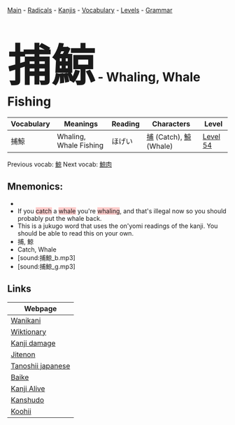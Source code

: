 <style> bigfont {font-size: 100px}</style>
[Main](../README.md) -
[Radicals](../radicals.md) -
[Kanjis](../kanjis.md) -
[Vocabulary](../vocabulary.md) -
[Levels](../levels.md) -
[Grammar](../grammar.md)
# <bigfont> 捕鯨</bigfont> - Whaling, Whale Fishing 

| Vocabulary | Meanings | Reading | Characters | Level |
| --- | --- | --- | --- | --- |
| 捕鯨 | Whaling, Whale Fishing | ほげい |  [捕](../kanjis/捕.md) (Catch), [鯨](../kanjis/鯨.md) (Whale) | [Level 54](../levels/wk_level54.md) |

Previous vocab: [鯨](鯨.md) Next vocab: [鯨肉](鯨肉.md) 

## Mnemonics:

* 
* If you <span style="background-color:#ffcccb"> catch</span> a <span style="background-color:#ffcccb"> whale</span> you're <span style="background-color:#ffcccb"> whaling</span>, and that's illegal now so you should probably put the whale back.
* This is a jukugo word that uses the on'yomi readings of the kanji. You should be able to read this on your own.
* 捕, 鯨
* Catch, Whale
* [sound:捕鯨_b.mp3]
* [sound:捕鯨_g.mp3]


## Links 

| Webpage |
| --- |
| [Wanikani          ](https://www.wanikani.com/kanji/捕鯨) |
| [Wiktionary        ](https://en.wiktionary.org/wiki/捕鯨) |
| [Kanji damage      ](http://www.kanjidamage.com/kanji/search?utf8=✓&q=捕鯨) |
| [Jitenon           ](https://jitenon.com/kanji/捕鯨) |
| [Tanoshii japanese ](https://www.tanoshiijapanese.com/dictionary/kanji.cfm?k=捕鯨) |
| [Baike             ](https://baike.baidu.com/item/捕鯨) |
| [Kanji Alive       ](https://app.kanjialive.com/捕鯨) |
| [Kanshudo          ](https://www.kanshudo.com/searchmn?q=捕鯨) |
| [Koohii            ](https://kanji.koohii.com/study/kanji/捕鯨) |

